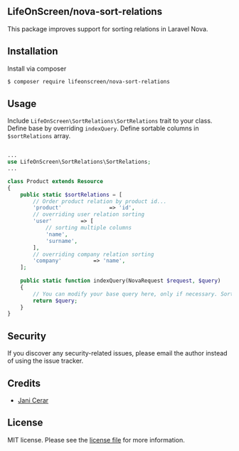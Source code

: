 ## LifeOnScreen/nova-sort-relations

This package improves support for sorting relations in Laravel Nova.

## Installation

Install via composer

``` bash
$ composer require lifeonscreen/nova-sort-relations
```

## Usage

Include `LifeOnScreen\SortRelations\SortRelations` trait to your class. Define base by overriding `indexQuery`.
Define sortable columns in `$sortRelations` array.

```php

...
use LifeOnScreen\SortRelations\SortRelations;
...

class Product extends Resource
{
    public static $sortRelations = [
        // Order product relation by product id...
        'product'               => 'id',
        // overriding user relation sorting
        'user'         => [
            // sorting multiple columns
            'name',
            'surname',
        ],
        // overriding company relation sorting
        'company'          => 'name',
    ];
    
    public static function indexQuery(NovaRequest $request, $query)
    {
        // You can modify your base query here, only if necessary. Sort Relations will be applied automatically...
        return $query;
    }
}

```


## Security

If you discover any security-related issues, please email the author instead of using the issue tracker.

## Credits 
- [Jani Cerar](https://github.com/janicerar)

## License

MIT license. Please see the [license file](docs/license.md) for more information.

[ico-version]: https://img.shields.io/packagist/v/lifeonscreen/nova-sort-relations.svg?style=flat-square
[ico-downloads]: https://img.shields.io/packagist/dt/lifeonscreen/nova-sort-relations.svg?style=flat-square

[link-packagist]: https://packagist.org/packages/lifeonscreen/nova-sort-relations
[link-downloads]: https://packagist.org/packages/lifeonscreen/nova-sort-relations
[link-author]: https://github.com/LifeOnScreen
